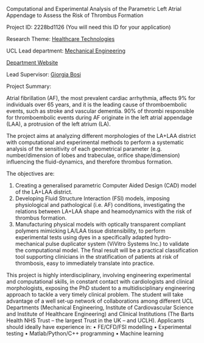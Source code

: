 Computational and Experimental Analysis of the Parametric Left Atrial Appendage to Assess the Risk of Thrombus Formation

Project ID: 2228bd1126
(You will need this ID for your application)

Research Theme: [Healthcare Technologies](../themes/healthcare-technologies.md)

UCL Lead department: [Mechanical Engineering](../departments/mechanical-engineering.md)

[Department Website](https://www.ucl.ac.uk/mechanical-engineering)

Lead Supervisor: [Giorgia Bosi](https://iris.ucl.ac.uk/iris/browse/profile?upi=GMBOS74)

Project Summary:

Atrial fibrillation (AF), the most prevalent cardiac arrhythmia, affects 9% for individuals over 65 years, and it is the leading cause of thromboembolic events, such as stroke and vascular dementia. 90% of thrombi responsible for thromboembolic events during AF originate in the left atrial appendage (LAA), a protrusion of the left atrium (LA). 
 
 The project aims at analyzing different morphologies of the LA+LAA district with computational and experimental methods to perform a systematic analysis of the sensitivity of each geometrical parameter (e.g. number/dimension of lobes and trabeculae, orifice shape/dimension) influencing the fluid-dynamics, and therefore thrombus formation.
 
 The objectives are:
 1) Creating a generalised parametric Computer Aided Design (CAD) model of the LA+LAA district.
 2) Developing Fluid Structure Interaction (FSI) models, imposing physiological and pathological (i.e. AF) conditions, investigating the relations between LA+LAA shape and heamodynamics with the risk of thrombus formation.
 3) Manufacturing physical models with optically transparent compliant polymers mimicking LA/LAA tissue distensibility, to perform experimental tests using dyes in a specifically adapted hydro-mechanical pulse duplicator system (ViVitro Systems Inc.) to validate the computational model.
 The final result will be a practical classification tool supporting clinicians in the stratification of patients at risk of thrombosis, easy to immediately translate into practice.
 
 This project is highly interdisciplinary, involving engineering experimental and computational skills, in constant contact with cardiologists and clinical morphologists, exposing the PhD student to a multidisciplinary engineering approach to tackle a very timely clinical problem. The student will take advantage of a well set-up network of collaborations among different UCL Departments (Mechanical Engineering, Institute of Cardiovascular Science and Institute of Healthcare Engineering) and Clinical Institutions (The Barts Health NHS Trust – the largest Trust in the UK – and UCLH).
 Applicants should ideally have experience in:
 • FE/CFD/FSI modelling
 • Experimental testing
 • Matlab/Python/C++ programming
 • Machine learning